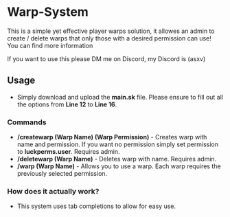# Warp-System

This is a simple yet effective player warps solution, it allowes an admin to create / delete warps that only those with a desired permission can use! You can find more information

If you want to use this please DM me on Discord, my Discord is (asxv)


## Usage
- Simply download and upload the **main.sk** file. Please ensure to fill out all the options from **Line 12** to **Line 16**.
### Commands
- **/createwarp (Warp Name) (Warp Permission)** - Creates warp with name and permission. If you want no permission simply set permission to **luckperms.user**. Requires admin.
- **/deletewarp (Warp Name)** - Deletes warp with name. Requires admin.
- **/warp (Warp Name)** - Allows you to use a warp. Each warp requires the previously selected permission.
### How does it actually work?
- This system uses tab completions to allow for easy use.
